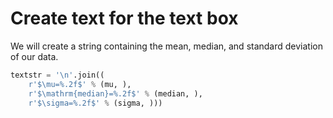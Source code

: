 # Create text for the text box

We will create a string containing the mean, median, and standard deviation of our data.

```python
textstr = '\n'.join((
    r'$\mu=%.2f$' % (mu, ),
    r'$\mathrm{median}=%.2f$' % (median, ),
    r'$\sigma=%.2f$' % (sigma, )))
```
